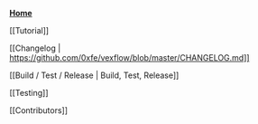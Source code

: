 **[Home](https://github.com/0xfe/vexflow/wiki)**

[[Tutorial]]

[[Changelog | https://github.com/0xfe/vexflow/blob/master/CHANGELOG.md]]

[[Build / Test / Release | Build, Test, Release]]

[[Testing]]

[[Contributors]]
